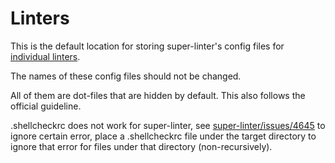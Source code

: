 # Linters

This is the default location for storing super-linter's config files for
[individual linters](https://github.com/github/super-linter#template-rules-files).

The names of these config files should not be changed.

All of them are dot-files that are hidden by default. This also follows the
official guideline.

.shellcheckrc does not work for super-linter,
see [super-linter/issues/4645](https://github.com/super-linter/super-linter/issues/4645)
to ignore certain error, place a .shellcheckrc file under the target directory
to ignore that error for files under that directory (non-recursively).
